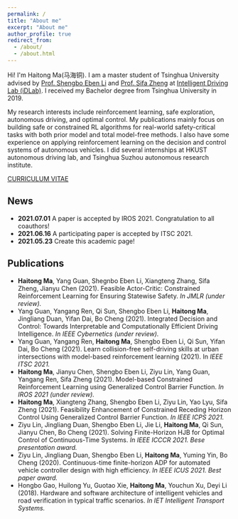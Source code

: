```yaml
---
permalink: /
title: "About me"
excerpt: "About me"
author_profile: true
redirect_from: 
  - /about/
  - /about.html
---
```

Hi! I'm Haitong Ma(马海铜). I am a master student of Tsinghua University advised by [Prof. Shengbo Eben Li](http://www.svm.tsinghua.edu.cn/essay/74/272.html) and [Prof. Sifa Zheng](http://www.svm.tsinghua.edu.cn/essay/74/356.html) at [Intelligent Driving Lab (iDLab)](http://www.idlab-tsinghua.com/thulab/labweb/). I received my Bachelor degree from Tsinghua University in 2019.

My research interests include reinforcement learning, safe exploration, autonomous driving, and optimal control. My publications mainly focus on building safe or constrained RL algorithms for real-world safety-critical tasks with both prior model and total model-free methods. I also have some experience on applying reinforcement learning on the decision and control systems of autonomous vehicles. I did several internships at HKUST autonomous driving lab, and Tsinghua Suzhou autonomous research institute.

[CURRICULUM VITAE](https://mahaitongdae.github.io/files/cv.pdf)

## News
* **2021.07.01** A paper is accepted by IROS 2021. Congratulation to all coauthors!
* **2021.06.16** A participating paper is accepted by ITSC 2021. 
* **2021.05.23** Create this academic page!

## Publications

* **Haitong Ma**, Yang Guan, Shegnbo Eben Li, Xiangteng Zhang, Sifa Zheng, Jianyu Chen (2021). Feasible Actor-Critic: Constrained Reinforcement Learning for Ensuring Statewise Safety. _In JMLR (under review)._
* Yang Guan, Yangang Ren, Qi Sun, Shengbo Eben Li, **Haitong Ma**, Jingliang Duan, Yifan Dai, Bo Cheng (2021). Integrated Decision and Control: Towards Interpretable and Computationally Efficient Driving Intelligence. _In IEEE Cybernetics (under review)._
* Yang Guan, Yangang Ren, **Haitong Ma**, Shengbo Eben Li, Qi Sun, Yifan Dai, Bo Cheng (2021). Learn collision-free self-driving skills at urban intersections with model-based reinforcement learning (2021). In _IEEE ITSC 2021._
* **Haitong Ma**, Jianyu Chen, Shengbo Eben Li, Ziyu Lin, Yang Guan, Yangang Ren, Sifa Zheng (2021). Model-based Constrained Reinforcement Learning using Generalized Control Barrier Function. _In IROS 2021 (under review)._
* **Haitong Ma**, Xiangteng Zhang, Shengbo Eben Li, Ziyu Lin, Yao Lyu, Sifa Zheng (2021). Feasibility Enhancement of Constrained Receding Horizon Control Using Generalized Control Barrier Function. _In IEEE ICPS 2021._
* Ziyu Lin, Jingliang Duan, Shengbo Eben Li, Jie Li, **Haitong Ma**, Qi Sun, Jianyu Chen, Bo Cheng (2021). Solving Finite-Horizon HJB for Optimal Control of Continuous-Time Systems. _In IEEE ICCCR 2021. Bese presentation award._
* Ziyu Lin, Jingliang Duan, Shengbo Eben Li, **Haitong Ma**, Yuming Yin, Bo Cheng (2020). Continuous-time finite-horizon ADP for automated vehicle controller design with high efficiency. _In IEEE ICUS 2021. Best paper award._
* Hongbo Gao, Huilong Yu, Guotao Xie, **Haitong Ma**, Youchun Xu, Deyi Li (2018). Hardware and software architecture of intelligent vehicles and road verification in typical traffic scenarios. _In IET Intelligent Transport Systems._
